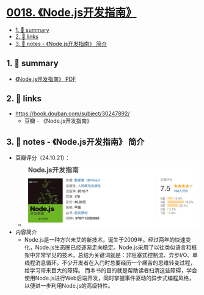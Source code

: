 # [0018. 《Node.js开发指南》](https://github.com/Tdahuyou/nodejs/tree/main/0018.%20%E3%80%8ANode.js%E5%BC%80%E5%8F%91%E6%8C%87%E5%8D%97%E3%80%8B)


<!-- region:toc -->
- [1. 📝 summary](#1--summary)
- [2. 🔗 links](#2--links)
- [3. 📒 notes - 《Node.js开发指南》 简介](#3--notes---nodejs开发指南-简介)
<!-- endregion:toc -->


## 1. 📝 summary

- [《Node.js开发指南》 PDF](./Node.js开发指南.pdf)

## 2. 🔗 links

- https://book.douban.com/subject/30247892/
  - 豆瓣 - 《Node.js开发指南》

## 3. 📒 notes - 《Node.js开发指南》 简介

- 豆瓣评分（24.10.21）：
  - ![](md-imgs/2024-10-21-02-49-21.png)
- 内容简介
  - Node.js是一种方兴未艾的新技术，诞生于2009年。经过两年的快速变化，Node.js生态圈已经逐渐走向稳定。Node.js采用了以往类似语言和框架中非常罕见的技术，总结为关键词就是：非阻塞式控制流、异步I/O、单线程消息循环。不少开发者在入门时总要经历一个痛苦的思维转变过程，给学习带来巨大的障碍。 而本书的目的就是帮助读者扫清这些障碍，学会使用Node.js进行Web后端开发，同时掌握事件驱动的异步式编程风格，以便进一步利用Node.js的高级特性。